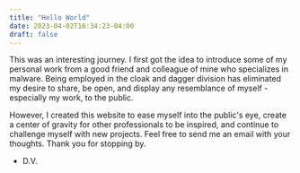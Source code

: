 ```yaml
---
title: "Hello World"
date: 2023-04-02T16:34:23-04:00
draft: false
---
```


This was an interesting journey. I first got the idea to introduce some of my personal work from a good friend and colleague of mine who specializes in malware. Being employed in the cloak and dagger division has eliminated my desire to share, be open, and display any resemblance of myself - especially my work, to the public. 

However, I created this website to ease myself into the public's eye, create a center of gravity for other professionals to be inspired, and continue to challenge myself with new projects. Feel free to send me an email with your thoughts. Thank you for stopping by.

- D.V. 